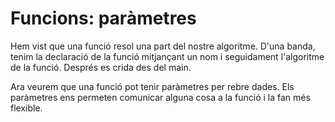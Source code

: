 # Funcions: paràmetres

Hem vist que una funció resol una part del nostre algoritme. D'una banda, tenim la declaració de la funció mitjançant un nom i seguidament l'algoritme de la funció. Després es crida des del main.

Ara veurem que una funció pot tenir paràmetres per rebre dades. Els paràmetres ens permeten comunicar alguna cosa a la funció i la fan més flexible.
